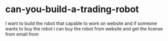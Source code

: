 # can-you-build-a-trading-robot
I want to build the robot that capable to work on website and if someone wants to buy the robot i can buy the robot from website and get the license from email from
